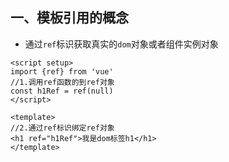 ## 一、模板引用的概念

- 通过`ref`标识获取真实的`dom`对象或者组件实例对象

```
<script setup>
import {ref} from 'vue'
//1.调用ref函数的到ref对象
const h1Ref = ref(null)
</script>

<template>
//2.通过ref标识绑定ref对象
<h1 ref="h1Ref">我是dom标签h1</h1>
</template>
```

